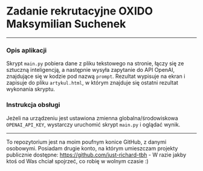 # Zadanie rekrutacyjne OXIDO Maksymilian Suchenek

---

### Opis aplikacji
Skrypt `main.py` pobiera dane z pliku tekstowego na stronie, łączy się ze sztuczną inteligencją, a następnie wysyła zapytanie do API OpenAI, znajdujące się w kodzie pod nazwą `prompt`. Rezultat wypisuje na ekran i zapisuje do pliku `artykul.html`, w którym znajduje się ostatni rezultat wykonania skryptu.
### Instrukcja obsługi
Jeżeli na urządzeniu jest ustawiona zmienna globalna/środowiskowa `OPENAI_API_KEY`, wystarczy uruchomić skrypt `main.py` i oglądać wynik.

---

To repozytorium jest na moim poufnym konice GitHub, z danymi osobowymi. Posiadam drugie konto, na którym umieszczam projekty publicznie dostępne: https://github.com/just-richard-tbh - W razie jakby ktoś od Was chciał spojrzeć, co robię w wolnym czasie :)
